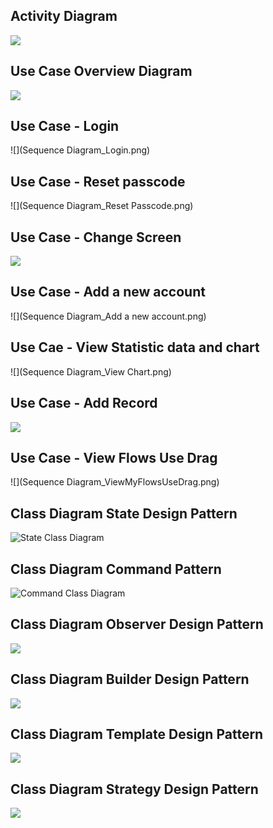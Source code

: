 ## Activity Diagram

![](ActivityDiagram_Check&AddRecord.png)

## Use Case Overview Diagram

![](UseCaseOverviewDiagram.png)

## Use Case - Login

![](Sequence Diagram_Login.png)

## Use Case - Reset passcode

![](Sequence Diagram_Reset Passcode.png)

## Use Case - Change Screen

![](Sequence_Diagram_Change_Screen.png)

## Use Case - Add a new account

![](Sequence Diagram_Add a new account.png)

## Use Cae - View Statistic data and chart

![](Sequence Diagram_View Chart.png)

## Use Case - Add Record

![](Sequence_Diagram_addRecord.png)

## Use Case - View Flows Use Drag

![](Sequence Diagram_ViewMyFlowsUseDrag.png)

## Class Diagram State Design Pattern

![State Class Diagram](StateClassDiagram.png)

## Class Diagram Command Pattern

![Command Class Diagram](Command_Decorator_Pattern.png)

## Class Diagram Observer Design Pattern

![](ObserverClassDiagram.png)

## Class Diagram Builder Design Pattern

![](ClassDiagram_BuilderPattern.png)

## Class Diagram Template Design Pattern

![](TemplateClassDiagram.png)

## Class Diagram Strategy Design Pattern

![](StrategyClassDiagram.png)
